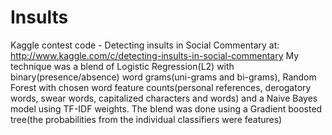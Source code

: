 Insults
=======

Kaggle contest code - 
Detecting insults in Social Commentary at: http://www.kaggle.com/c/detecting-insults-in-social-commentary
My technique was a blend of Logistic Regression(L2) with binary(presence/absence) word grams(uni-grams and bi-grams),
Random Forest with chosen word feature counts(personal references, derogatory words, swear words, 
capitalized characters and words) and a Naive Bayes model using TF-IDF weights.
The blend was done using a Gradient boosted tree(the probabilities from the individual classifiers were features)